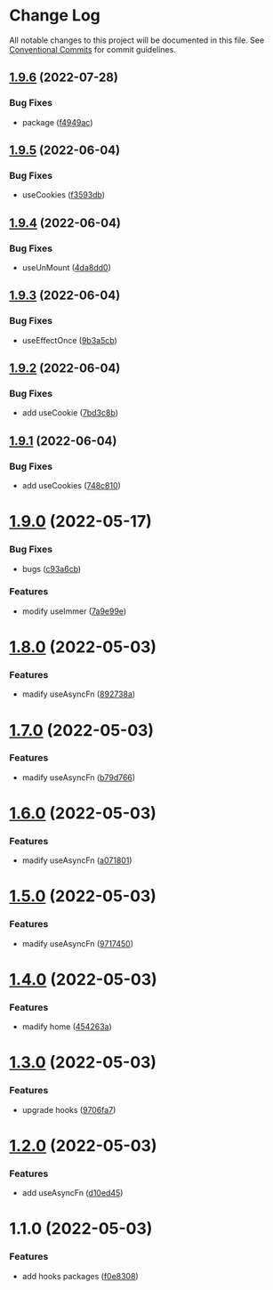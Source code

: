 # Change Log

All notable changes to this project will be documented in this file.
See [Conventional Commits](https://conventionalcommits.org) for commit guidelines.

## [1.9.6](https://github.com/cutefcc/fcc-project/compare/@mmfcc/hooks@1.9.5...@mmfcc/hooks@1.9.6) (2022-07-28)


### Bug Fixes

* package ([f4949ac](https://github.com/cutefcc/fcc-project/commit/f4949acada769e9d8149621157547f2b24f9b505))





## [1.9.5](https://github.com/cutefcc/fcc-project/compare/@mmfcc/hooks@1.9.4...@mmfcc/hooks@1.9.5) (2022-06-04)


### Bug Fixes

* useCookies ([f3593db](https://github.com/cutefcc/fcc-project/commit/f3593db8b23a88681fb3739382d078ca52cb233e))





## [1.9.4](https://github.com/cutefcc/fcc-project/compare/@mmfcc/hooks@1.9.3...@mmfcc/hooks@1.9.4) (2022-06-04)


### Bug Fixes

* useUnMount ([4da8dd0](https://github.com/cutefcc/fcc-project/commit/4da8dd0675f02f4cce9e61a82ccd2428fa8d5115))





## [1.9.3](https://github.com/cutefcc/fcc-project/compare/@mmfcc/hooks@1.9.2...@mmfcc/hooks@1.9.3) (2022-06-04)


### Bug Fixes

* useEffectOnce ([9b3a5cb](https://github.com/cutefcc/fcc-project/commit/9b3a5cb1a1d217e9f05b3b40a23ae6916153f12f))





## [1.9.2](https://github.com/cutefcc/fcc-project/compare/@mmfcc/hooks@1.9.1...@mmfcc/hooks@1.9.2) (2022-06-04)


### Bug Fixes

* add useCookie ([7bd3c8b](https://github.com/cutefcc/fcc-project/commit/7bd3c8b6d2522a19842c48aed65752770448df72))





## [1.9.1](https://github.com/cutefcc/fcc-project/compare/@mmfcc/hooks@1.9.0...@mmfcc/hooks@1.9.1) (2022-06-04)


### Bug Fixes

* add useCookies ([748c810](https://github.com/cutefcc/fcc-project/commit/748c81035bc383e150e0e7f922c531760f81a3be))





# [1.9.0](https://github.com/cutefcc/fcc-project/compare/@mmfcc/hooks@1.8.0...@mmfcc/hooks@1.9.0) (2022-05-17)


### Bug Fixes

* bugs ([c93a6cb](https://github.com/cutefcc/fcc-project/commit/c93a6cb1bd1e227ec8ae37b96f41e2bbc419fefb))


### Features

* modify useImmer ([7a9e99e](https://github.com/cutefcc/fcc-project/commit/7a9e99e5f0e215883f5a6a1a8a82b5c288aac343))





# [1.8.0](https://github.com/cutefcc/fcc-project/compare/@mmfcc/hooks@1.7.0...@mmfcc/hooks@1.8.0) (2022-05-03)


### Features

* madify useAsyncFn ([892738a](https://github.com/cutefcc/fcc-project/commit/892738a5288f2b25c4efbb46a4995d22098fc3fa))





# [1.7.0](https://github.com/cutefcc/fcc-project/compare/@mmfcc/hooks@1.6.0...@mmfcc/hooks@1.7.0) (2022-05-03)


### Features

* madify useAsyncFn ([b79d766](https://github.com/cutefcc/fcc-project/commit/b79d766cf644021c780b3cc9e8b1995c90c63a9c))





# [1.6.0](https://github.com/cutefcc/fcc-project/compare/@mmfcc/hooks@1.5.0...@mmfcc/hooks@1.6.0) (2022-05-03)


### Features

* madify useAsyncFn ([a071801](https://github.com/cutefcc/fcc-project/commit/a071801e692aa3fa389ef598cec4fe4025f20d03))





# [1.5.0](https://github.com/cutefcc/fcc-project/compare/@mmfcc/hooks@1.4.0...@mmfcc/hooks@1.5.0) (2022-05-03)


### Features

* madify useAsyncFn ([9717450](https://github.com/cutefcc/fcc-project/commit/971745068dfb7570ac54838de4a0149216125c68))





# [1.4.0](https://github.com/cutefcc/fcc-project/compare/@mmfcc/hooks@1.3.0...@mmfcc/hooks@1.4.0) (2022-05-03)


### Features

* madify home ([454263a](https://github.com/cutefcc/fcc-project/commit/454263a10ae4a7f369809fd916aea444a02cd231))





# [1.3.0](https://github.com/cutefcc/fcc-project/compare/@mmfcc/hooks@1.2.0...@mmfcc/hooks@1.3.0) (2022-05-03)


### Features

* upgrade hooks ([9706fa7](https://github.com/cutefcc/fcc-project/commit/9706fa751b1a8241c4738d39678329bc893c749f))





# [1.2.0](https://github.com/cutefcc/fcc-project/compare/@mmfcc/hooks@1.1.0...@mmfcc/hooks@1.2.0) (2022-05-03)


### Features

* add useAsyncFn ([d10ed45](https://github.com/cutefcc/fcc-project/commit/d10ed45447366906ae2cf3cf4b2b8b0e3abefeb7))





# 1.1.0 (2022-05-03)


### Features

* add hooks packages ([f0e8308](https://github.com/cutefcc/fcc-project/commit/f0e8308b0ee0230304d3580aab9c32bed0c7cd38))
